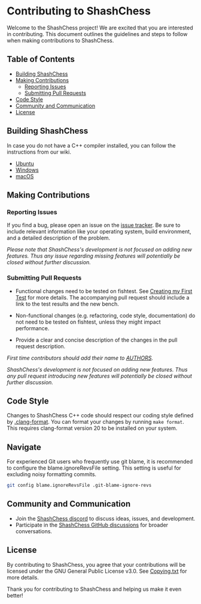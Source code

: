 # Contributing to ShashChess

Welcome to the ShashChess project! We are excited that you are interested in
contributing. This document outlines the guidelines and steps to follow when
making contributions to ShashChess.

## Table of Contents

- [Building ShashChess](#building-shashchess)
- [Making Contributions](#making-contributions)
  - [Reporting Issues](#reporting-issues)
  - [Submitting Pull Requests](#submitting-pull-requests)
- [Code Style](#code-style)
- [Community and Communication](#community-and-communication)
- [License](#license)

## Building ShashChess

In case you do not have a C++ compiler installed, you can follow the
instructions from our wiki.

- [Ubuntu][ubuntu-compiling-link]
- [Windows][windows-compiling-link]
- [macOS][macos-compiling-link]

## Making Contributions

### Reporting Issues

If you find a bug, please open an issue on the
[issue tracker][issue-tracker-link]. Be sure to include relevant information
like your operating system, build environment, and a detailed description of the
problem.

_Please note that ShashChess's development is not focused on adding new features.
Thus any issue regarding missing features will potentially be closed without
further discussion._

### Submitting Pull Requests

- Functional changes need to be tested on fishtest. See
  [Creating my First Test][creating-my-first-test] for more details.
  The accompanying pull request should include a link to the test results and
  the new bench.

- Non-functional changes (e.g. refactoring, code style, documentation) do not
  need to be tested on fishtest, unless they might impact performance.

- Provide a clear and concise description of the changes in the pull request
  description.

_First time contributors should add their name to [AUTHORS](./AUTHORS)._

_ShashChess's development is not focused on adding new features. Thus any pull
request introducing new features will potentially be closed without further
discussion._

## Code Style

Changes to ShashChess C++ code should respect our coding style defined by
[.clang-format](.clang-format). You can format your changes by running
`make format`. This requires clang-format version 20 to be installed on your system.

## Navigate

For experienced Git users who frequently use git blame, it is recommended to
configure the blame.ignoreRevsFile setting.
This setting is useful for excluding noisy formatting commits.

```bash
git config blame.ignoreRevsFile .git-blame-ignore-revs
```

## Community and Communication

- Join the [ShashChess discord][discord-link] to discuss ideas, issues, and
  development.
- Participate in the [ShashChess GitHub discussions][discussions-link] for
  broader conversations.

## License

By contributing to ShashChess, you agree that your contributions will be licensed
under the GNU General Public License v3.0. See [Copying.txt][copying-link] for
more details.

Thank you for contributing to ShashChess and helping us make it even better!

[copying-link]:           https://github.com/amchess/ShashChess/blob/master/Copying.txt
[discord-link]:           https://discord.gg/GWDRS3kU6R
[discussions-link]:       https://github.com/amchess/ShashChess/discussions/new
[creating-my-first-test]: https://github.com/amchess/fishtest/wiki/Creating-my-first-test#create-your-test
[issue-tracker-link]:     https://github.com/amchess/ShashChess/issues
[ubuntu-compiling-link]:  https://github.com/amchess/ShashChess/wiki/Developers#user-content-installing-a-compiler-1
[windows-compiling-link]: https://github.com/amchess/ShashChess/wiki/Developers#user-content-installing-a-compiler
[macos-compiling-link]:   https://github.com/amchess/ShashChess/wiki/Developers#user-content-installing-a-compiler-2
